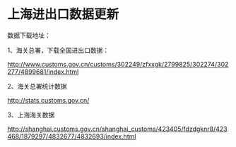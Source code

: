 # 上海进出口数据更新

数据下载地址：

1、海关总署，下载全国进出口数据：

<http://www.customs.gov.cn/customs/302249/zfxxgk/2799825/302274/302277/4899681/index.html>

2、海关总署统计数据

<http://stats.customs.gov.cn/>

3、上海海关数据

<http://shanghai.customs.gov.cn/shanghai_customs/423405/fdzdgknr8/423468/1879297/4832677/4832693/index.html>
